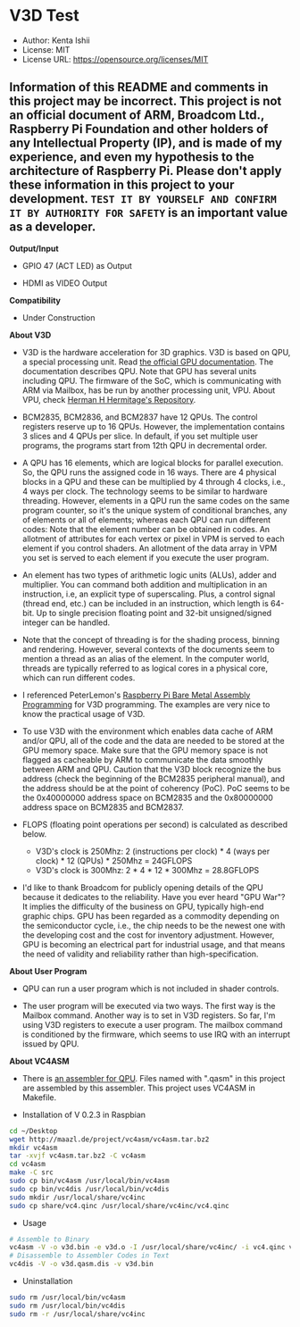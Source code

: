 # V3D Test

* Author: Kenta Ishii
* License: MIT
* License URL: https://opensource.org/licenses/MIT

## Information of this README and comments in this project may be incorrect. This project is not an official document of ARM, Broadcom Ltd., Raspberry Pi Foundation and other holders of any Intellectual Property (IP), and is made of my experience, and even my hypothesis to the architecture of Raspberry Pi. Please don't apply these information in this project to your development. `TEST IT BY YOURSELF AND CONFIRM IT BY AUTHORITY FOR SAFETY` is an important value as a developer.

**Output/Input**

* GPIO 47 (ACT LED) as Output

* HDMI as VIDEO Output

**Compatibility**

* Under Construction

**About V3D**

* V3D is the hardware acceleration for 3D graphics. V3D is based on QPU, a special processing unit. Read [the official GPU documentation](https://www.raspberrypi.org/documentation/hardware/raspberrypi/bcm2835/README.md). The documentation describes QPU. Note that GPU has several units including QPU. The firmware of the SoC, which is communicating with ARM via Mailbox, has be run by another processing unit, VPU. About VPU, check [Herman H Hermitage's Repository](https://github.com/hermanhermitage/videocoreiv).

* BCM2835, BCM2836, and BCM2837 have 12 QPUs. The control registers reserve up to 16 QPUs. However, the implementation contains 3 slices and 4 QPUs per slice. In default, if you set multiple user programs, the programs start from 12th QPU in decremental order.

* A QPU has 16 elements, which are logical blocks for parallel execution. So, the QPU runs the assigned code in 16 ways. There are 4 physical blocks in a QPU and these can be multiplied by 4 through 4 clocks, i.e., 4 ways per clock. The technology seems to be similar to hardware threading. However, elements in a QPU run the same codes on the same program counter, so it's the unique system of conditional branches, any of elements or all of elements; whereas each QPU can run different codes: Note that the element number can be obtained in codes. An allotment of attributes for each vertex or pixel in VPM is served to each element if you control shaders. An allotment of the data array in VPM you set is served to each element if you execute the user program.

* An element has two types of arithmetic logic units (ALUs), adder and multiplier. You can command both addition and multiplication in an instruction, i.e, an explicit type of superscaling. Plus, a control signal (thread end, etc.) can be included in an instruction, which length is 64-bit. Up to single precision floating point and 32-bit unsigned/signed integer can be handled.

* Note that the concept of threading is for the shading process, binning and rendering. However, several contexts of the documents seem to mention a thread as an alias of the element. In the computer world, threads are typically referred to as logical cores in a physical core, which can run different codes.

* I referenced PeterLemon's [Raspberry Pi Bare Metal Assembly Programming](https://github.com/PeterLemon/RaspberryPi) for V3D programming. The examples are very nice to know the practical usage of V3D.

* To use V3D with the environment which enables data cache of ARM and/or QPU, all of the code and the data are needed to be stored at the GPU memory space. Make sure that the GPU memory space is not flagged as cacheable by ARM to communicate the data smoothly between ARM and QPU. Caution that the V3D block recognize the bus address (check the beginning of the BCM2835 peripheral manual), and the address should be at the point of coherency (PoC). PoC seems to be the 0x40000000 address space on BCM2835 and the 0x80000000 address space on BCM2835 and BCM2837.

* FLOPS (floating point operations per second) is calculated as described below.
	* V3D's clock is 250Mhz: 2 (instructions per clock) * 4 (ways per clock) * 12 (QPUs) * 250Mhz = 24GFLOPS
	* V3D's clock is 300Mhz: 2 * 4 * 12 * 300Mhz = 28.8GFLOPS

* I'd like to thank Broadcom for publicly opening details of the QPU because it dedicates to the reliability. Have you ever heard "GPU War"? It implies the difficulty of the business on GPU, typically high-end graphic chips. GPU has been regarded as a commodity depending on the semiconductor cycle, i.e., the chip needs to be the newest one with the developing cost and the cost for inventory adjustment. However, GPU is becoming an electrical part for industrial usage, and that means the need of validity and reliability rather than high-specification.

**About User Program**

* QPU can run a user program which is not included in shader controls.

* The user program will be executed via two ways. The first way is the Mailbox command. Another way is to set in V3D registers. So far, I'm using V3D registers to execute a user program. The mailbox command is conditioned by the firmware, which seems to use IRQ with an interrupt issued by QPU.

**About VC4ASM**

* There is [an assembler for QPU](http://maazl.de/project/vc4asm/doc/index.html). Files named with ".qasm" in this project are assembled by this assembler. This project uses VC4ASM in Makefile.

* Installation of V 0.2.3 in Raspbian

```bash
cd ~/Desktop
wget http://maazl.de/project/vc4asm/vc4asm.tar.bz2
mkdir vc4asm
tar -xvjf vc4asm.tar.bz2 -C vc4asm
cd vc4asm
make -C src
sudo cp bin/vc4asm /usr/local/bin/vc4asm
sudo cp bin/vc4dis /usr/local/bin/vc4dis
sudo mkdir /usr/local/share/vc4inc
sudo cp share/vc4.qinc /usr/local/share/vc4inc/vc4.qinc
```

* Usage

```bash
# Assemble to Binary
vc4asm -V -o v3d.bin -e v3d.o -I /usr/local/share/vc4inc/ -i vc4.qinc v3d.qasm
# Disassemble to Assembler Codes in Text
vc4dis -V -o v3d.qasm.dis -v v3d.bin
```

* Uninstallation

```bash
sudo rm /usr/local/bin/vc4asm
sudo rm /usr/local/bin/vc4dis
sudo rm -r /usr/local/share/vc4inc
```
